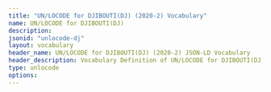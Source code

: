 ```yaml
---
title: "UN/LOCODE for DJIBOUTI(DJ) (2020-2) Vocabulary"
name: UN/LOCODE for DJIBOUTI(DJ) 
description: 
jsonid: "unlocode-dj"
layout: vocabulary
header_name: UN/LOCODE for DJIBOUTI(DJ) (2020-2) JSON-LD Vocabulary
header_description: Vocabulary Definition of UN/LOCODE for DJIBOUTI(DJ) (2020-2) semantics in HTML format. JSON-LD format is available at [unlocode-dj.jsonld](/vocabulary/unlocode-dj.jsonld)
type: unlocode
options:
---
```

